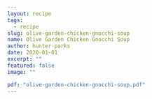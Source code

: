 ```yaml
---
layout: recipe
tags:
  - recipe
slug: olive-garden-chicken-gnocchi-soup
name: Olive Garden Chicken Gnocchi Soup
author: hunter-parks
date: 2020-01-01
excerpt: ""
featured: false
image: ""

pdf: "olive-garden-chicken-gnocchi-soup.pdf"
---
```

